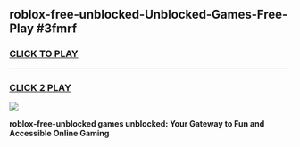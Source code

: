 
## roblox-free-unblocked-Unblocked-Games-Free-Play #3fmrf
<h3>
<a href="https://us.freeplayer.one?title=roblox-free-unblocked&ref=9M">CLICK TO PLAY</a></h3>
<hr>

<h3>
<a href="https://us.freeplayer.one?title=roblox-free-unblocked&ref=9M">CLICK 2 PLAY</a>
  
</h3>

<a href="https://us.freeplayer.one?title=roblox-free-unblocked&ref=9M"><img src="https://clearcache.store/games.png"></a>


**roblox-free-unblocked games unblocked: Your Gateway to Fun and Accessible Online Gaming**
